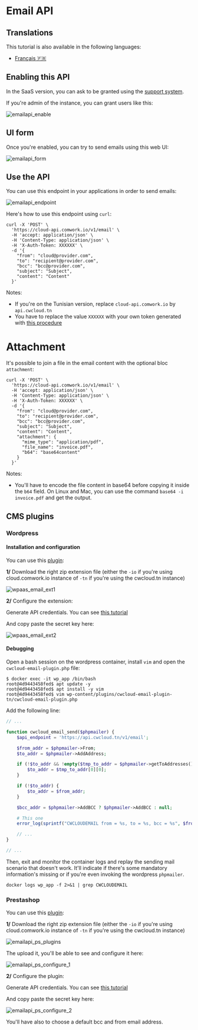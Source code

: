 # Email API

## Translations

This tutorial is also available in the following languages:
* [Français 🇫🇷](../translations/fr/tutorials/emailapi.md)

## Enabling this API

In the SaaS version, you can ask to be granted using the [support system](./console/public/support.md).

If you're admin of the instance, you can grant users like this:

![emailapi_enable](../img/emailapi_enable.png)

## UI form

Once you're enabled, you can try to send emails using this web UI:

![emailapi_form](../img/emailapi_form.png)

## Use the API

You can use this endpoint in your applications in order to send emails:

![emailapi_endpoint](../img/emailapi_endpoint.png)

Here's how to use this endpoint using `curl`:

```shell
curl -X 'POST' \
  'https://cloud-api.comwork.io/v1/email' \
  -H 'accept: application/json' \
  -H 'Content-Type: application/json' \
  -H 'X-Auth-Token: XXXXXX' \
  -d '{
    "from": "cloud@provider.com",
    "to": "recipient@provider.com",
    "bcc": "bcc@provider.com",
    "subject": "Subject",
    "content": "Content"
  }'
```

Notes:
* If you're on the Tunisian version, replace `cloud-api.comwork.io` by `api.cwcloud.tn`
* You have to replace the value `XXXXXX` with your own token generated with [this procedure](./api/api_credentials.md)

# Attachment

It's possible to join a file in the email content with the optional bloc `attachment`:

```shell
curl -X 'POST' \
  'https://cloud-api.comwork.io/v1/email' \
  -H 'accept: application/json' \
  -H 'Content-Type: application/json' \
  -H 'X-Auth-Token: XXXXXX' \
  -d '{
    "from": "cloud@provider.com",
    "to": "recipient@provider.com",
    "bcc": "bcc@provider.com",
    "subject": "Subject",
    "content": "Content",
    "attachment": {
      "mime_type": "application/pdf",
      "file_name": "invoice.pdf",
      "b64": "base64content"
    }
  }'
```

Notes:
* You'll have to encode the file content in base64 before copying it inside the `b64` field. On Linux and Mac, you can use the command `base64 -i invoice.pdf` and get the output.

## CMS plugins

### Wordpress

#### Installation and configuration

You can use this [plugin](https://gitlab.comwork.io/oss/cwc/cwcloud-wordpress-email):

**1/** Download the right zip extension file (either the `-io` if you're using cloud.comwork.io instance of `-tn` if you're using the cwcloud.tn instance)

![wpaas_email_ext1](../img/wpaas_email_ext1.png)

**2/** Configure the extension:

Generate API credentials. You can see [this tutorial](./api/api_credentials.md)

And copy paste the secret key here:

![wpaas_email_ext2](../img/wpaas_email_ext2.png)

#### Debugging

Open a bash session on the wordpress container, install `vim` and open the `cwcloud-email-plugin.php` file:

```shell
$ docker exec -it wp_app /bin/bash
root@4d9443458fed$ apt update -y
root@4d9443458fed$ apt install -y vim
root@4d9443458fed$ vim wp-content/plugins/cwcloud-email-plugin-tn/cwcloud-email-plugin.php
```

Add the following line:

```php
// ...

function cwcloud_email_send($phpmailer) {
    $api_endpoint = 'https://api.cwcloud.tn/v1/email';

    $from_addr = $phpmailer->From;
    $to_addr = $phpmailer->AddAddress;

    if (!$to_addr && !empty($tmp_to_addr = $phpmailer->getToAddresses()) && !empty($tmp_to_addr[0]) && $tmp_to_addr[0][0]) {
        $to_addr = $tmp_to_addr[0][0];
    }

    if (!$to_addr) {
        $to_addr = $from_addr;
    }

    $bcc_addr = $phpmailer->AddBCC ? $phpmailer->AddBCC : null;

    # This one
    error_log(sprintf("CWCLOUDEMAIL from = %s, to = %s, bcc = %s", $from_addr, $to_addr, $bcc_addr));

    // ...
}

// ...
```

Then, exit and monitor the container logs and replay the sending mail scenario that doesn't work. It'll indicate if there's some mandatory information's missing or if you're even invoking the wordpress `phpmailer`.

```shell
docker logs wp_app -f 2>&1 | grep CWCLOUDEMAIL
```

### Prestashop

You can use this [plugin](https://gitlab.comwork.io/oss/cwc/cwcloud-prestashop-email):

**1/** Download the right zip extension file (either the `-io` if you're using cloud.comwork.io instance of `-tn` if you're using the cwcloud.tn instance)

![emailapi_ps_plugins](../img/emailapi_ps_plugins.png)

The upload it, you'll be able to see and configure it here:

![emailapi_ps_configure_1](../img/emailapi_ps_configure_1.png)

**2/** Configure the plugin:

Generate API credentials. You can see [this tutorial](./api/api_credentials.md)

And copy paste the secret key here:

![emailapi_ps_configure_2](../img/emailapi_ps_configure_2.png)

You'll have also to choose a default bcc and from email address.
